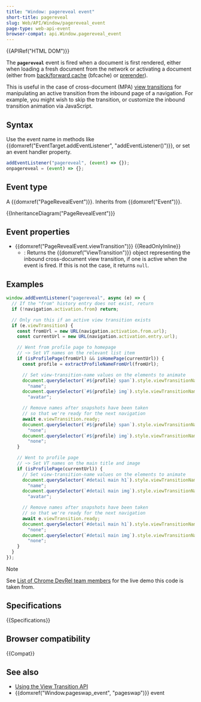 ```yaml
---
title: "Window: pagereveal event"
short-title: pagereveal
slug: Web/API/Window/pagereveal_event
page-type: web-api-event
browser-compat: api.Window.pagereveal_event
---
```


{{APIRef("HTML DOM")}}

The **`pagereveal`** event is fired when a document is first rendered, either when loading a fresh document from the network or activating a document (either from [back/forward cache](/en-US/docs/Glossary/bfcache) (bfcache) or [prerender](/en-US/docs/Glossary/Prerender)).

This is useful in the case of cross-document (MPA) [view transitions](/en-US/docs/Web/API/View_Transition_API) for manipulating an active transition from the inbound page of a navigation. For example, you might wish to skip the transition, or customize the inbound transition animation via JavaScript.

## Syntax

Use the event name in methods like {{domxref("EventTarget.addEventListener", "addEventListener()")}}, or set an event handler property.

```js
addEventListener("pagereveal", (event) => {});
onpagereveal = (event) => {};
```

## Event type

A {{domxref("PageRevealEvent")}}. Inherits from {{domxref("Event")}}.

{{InheritanceDiagram("PageRevealEvent")}}

## Event properties

- {{domxref("PageRevealEvent.viewTransition")}} {{ReadOnlyInline}}
  - : Returns the {{domxref("ViewTransition")}} object representing the inbound cross-document view transition, if one is active when the event is fired. If this is not the case, it returns `null`.

## Examples

```js
window.addEventListener("pagereveal", async (e) => {
  // If the "from" history entry does not exist, return
  if (!navigation.activation.from) return;

  // Only run this if an active view transition exists
  if (e.viewTransition) {
    const fromUrl = new URL(navigation.activation.from.url);
    const currentUrl = new URL(navigation.activation.entry.url);

    // Went from profile page to homepage
    // ~> Set VT names on the relevant list item
    if (isProfilePage(fromUrl) && isHomePage(currentUrl)) {
      const profile = extractProfileNameFromUrl(fromUrl);

      // Set view-transition-name values on the elements to animate
      document.querySelector(`#${profile} span`).style.viewTransitionName =
        "name";
      document.querySelector(`#${profile} img`).style.viewTransitionName =
        "avatar";

      // Remove names after snapshots have been taken
      // so that we're ready for the next navigation
      await e.viewTransition.ready;
      document.querySelector(`#${profile} span`).style.viewTransitionName =
        "none";
      document.querySelector(`#${profile} img`).style.viewTransitionName =
        "none";
    }

    // Went to profile page
    // ~> Set VT names on the main title and image
    if (isProfilePage(currentUrl)) {
      // Set view-transition-name values on the elements to animate
      document.querySelector(`#detail main h1`).style.viewTransitionName =
        "name";
      document.querySelector(`#detail main img`).style.viewTransitionName =
        "avatar";

      // Remove names after snapshots have been taken
      // so that we're ready for the next navigation
      await e.viewTransition.ready;
      document.querySelector(`#detail main h1`).style.viewTransitionName =
        "none";
      document.querySelector(`#detail main img`).style.viewTransitionName =
        "none";
    }
  }
});
```

> [!NOTE]
> See [List of Chrome DevRel team members](https://view-transitions.chrome.dev/profiles/mpa/) for the live demo this code is taken from.

## Specifications

{{Specifications}}

## Browser compatibility

{{Compat}}

## See also

- [Using the View Transition API](/en-US/docs/Web/API/View_Transition_APIUsing)
- {{domxref("Window.pageswap_event", "pageswap")}} event
